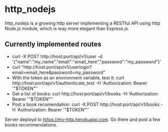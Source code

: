 # http_nodejs
http_nodejs is a growing http server implementing
a RESTful API using http Node.js module, which is
way more elegant than Express.js.

## Currently implemented routes

* curl -X POST http\:\/\/host\:port\/api\/v1\/user -d '{"name":"my_name","email":"email_here","password":"my_password"}'
* curl "http\:\/\/host\:port\/api\/v1\/userlogin?email=email_here&password=my_password"
* With the token as an environment variable, test it: curl http\:\/\/host:port\/api\/v1\/authenticate_test -H 'Authorization: Bearer '"$TOKEN"''
* Get a list of books: curl http\:\/\/host:port\/api\/v1\/books -H 'Authorization: Bearer '"$TOKEN"''
* Post a book recomendation: curl -X POST http\:\/\/host:port\/api\/v1\/books -H 'Authorization: Bearer '"$TOKEN"''

Server deployd to https://my-http.herokuapp.com. Go there and post a few books recommendations.
